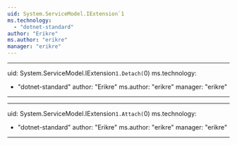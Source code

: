 ```yaml
---
uid: System.ServiceModel.IExtension`1
ms.technology: 
  - "dotnet-standard"
author: "Erikre"
ms.author: "erikre"
manager: "erikre"
---
```


---
uid: System.ServiceModel.IExtension`1.Detach(`0)
ms.technology: 
  - "dotnet-standard"
author: "Erikre"
ms.author: "erikre"
manager: "erikre"
---

---
uid: System.ServiceModel.IExtension`1.Attach(`0)
ms.technology: 
  - "dotnet-standard"
author: "Erikre"
ms.author: "erikre"
manager: "erikre"
---
